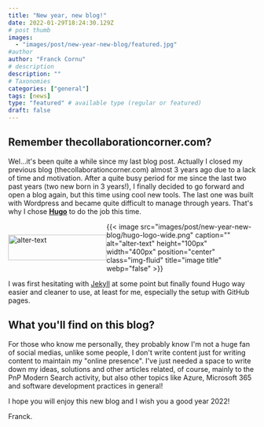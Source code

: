 ```yaml
---
title: "New year, new blog!"
date: 2022-01-29T18:24:30.129Z
# post thumb
images:
  - "images/post/new-year-new-blog/featured.jpg"
#author
author: "Franck Cornu"
# description
description: ""
# Taxonomies
categories: ["general"]
tags: [news]
type: "featured" # available type (regular or featured)
draft: false
---
```


## Remember thecollaborationcorner.com?

Wel...it's been quite a while since my last blog post. Actually I closed my previous blog (thecollaborationcorner.com) almost 3 years ago due to a lack of time and motivation. After a quite busy period for me since the last two past years (two new born in 3 years!), I finally decided to go forward and open a blog again, but this time using cool new tools. The last one was built with Wordpress and became quite difficult to manage through years. That's why I chose **[Hugo](https://gohugo.io/)** to do the job this time.

<div style="display:flex;justify-content:space-around;align-items:center">
  <div>
    <image src="https://github.githubassets.com/images/modules/logos_page/GitHub-Logo.png" caption="" alt="alter-text" height="52" width="200" />
  </div>
  <div>
    {{< image src="images/post/new-year-new-blog/hugo-logo-wide.png" caption="" alt="alter-text" height="100px" width="400px" position="center" class="img-fluid" title="image title"  webp="false" >}}
  </div>
</div>

I was first hesitating with [Jekyll](https://jekyllrb.com/) at some point but finally found Hugo way easier and cleaner to use, at least for me, especially the setup with GitHub pages.

## What you'll find on this blog?

For those who know me personally, they probably know I'm not a huge fan of social medias, unlike some people, I don't write content just for writing content to maintain my "online presence". I've just needed a space to write down my ideas, solutions and other articles related, of course, mainly to the PnP Modern Search activity, but also other topics like Azure, Microsoft 365 and software development practices in general!

I hope you will enjoy this new blog and I wish you a good year 2022!

Franck.


